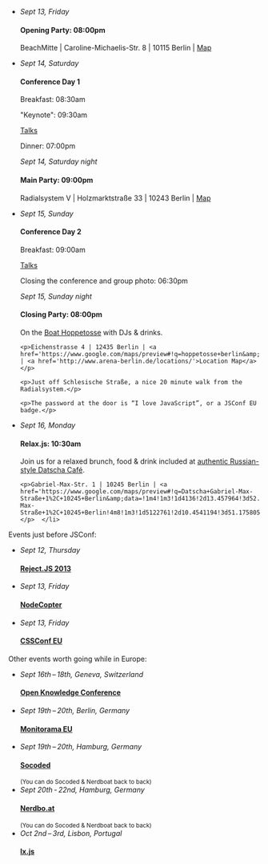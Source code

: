 

<ul class="schedule_list">
  <li>
    <i>Sept 13, Friday</i>
    <h4>Opening Party: 08:00pm</h4>
    <p>BeachMitte | Caroline-Michaelis-Str. 8 | 10115 Berlin | <a href='https://www.google.com/maps/preview#!q=BeachMitte&amp;data=!4m22!1m9!4m8!1m3!1d4136!2d13.4286932!3d52.5105422!3m2!1i1278!2i1308!4f13.1!5m11!1m10!1sBeachMitte!4m8!1m3!1d4136!2d13.4286932!3d52.5105422!3m2!1i1278!2i1308!4f13.1'>Map</a></p>
  </li>
  <li>
    <i>Sept 14, Saturday</i>
    <h4>Conference Day 1</h4>
    <p>Breakfast: 08:30am</p>
    <p>"Keynote": 09:30am</p>
    <p><a href="{{ site.schedule_url }}">Talks</a></p>
    <p>Dinner: 07:00pm</p>
    <i>Sept 14, Saturday night</i>
    <h4>Main Party: 09:00pm</h4>
    <p>Radialsystem V | Holzmarktstraße 33 | 10243 Berlin | <a href='https://www.google.com/maps/preview#!q=radialsystem&amp;data=!4m10!1m9!4m8!1m3!1d4136!2d13.457964!3d52.50936!3m2!1i1278!2i1308!4f13.1'>Map</a></p>
  </li>
  <li>
    <i>Sept 15, Sunday</i>
    <h4>Conference Day 2</h4>
    <p>Breakfast: 09:00am</p>
    <p><a href="{{ site.schedule_url }}">Talks</a></p>
    <p>Closing the conference and group photo: 06:30pm</p>
    <i>Sept 15, Sunday night</i>
    <h4>Closing Party: 08:00pm</h4>
    <p>On the <a href='http://www.arena-berlin.de/hoppetosse/'>Boat Hoppetosse</a> with DJs &amp; drinks.</p>

    <p>Eichenstrasse 4 | 12435 Berlin | <a href='https://www.google.com/maps/preview#!q=hoppetosse+berlin&amp;data=!4m10!1m9!4m8!1m3!1d8851437!2d10.4541194!3d51.1758057!3m2!1i1278!2i1327!4f13.1'>Map</a> | <a href='http://www.arena-berlin.de/locations/'>Location Map</a></p>

    <p>Just off Schlesische Straße, a nice 20 minute walk from the Radialsystem.</p>

    <p>The password at the door is “I love JavaScript”, or a JSConf EU badge.</p>
  </li>
  <li>
    <i>Sept 16, Monday</i>
    <h4>Relax.js: 10:30am</h4>
    <p>Join us for a relaxed brunch, food &amp; drink included at <a href='http://cafe-datscha.de/en/'>authentic Russian-style Datscha Café</a>.</p>

    <p>Gabriel-Max-Str. 1 | 10245 Berlin | <a href='https://www.google.com/maps/preview#!q=Datscha+Gabriel-Max-Straße+1%2C+10245+Berlin&amp;data=!1m4!1m3!1d4136!2d13.457964!3d52.50936!4m23!1m9!4m8!1m3!1d5122761!2d10.4541194!3d51.1758057!3m2!1i1024!2i768!4f13.1!5m12!1m11!1sDatscha+Gabriel-Max-Straße+1%2C+10245+Berlin!4m8!1m3!1d5122761!2d10.4541194!3d51.1758057!3m2!1i1024!2i768!4f13.1!17b1'>Map</a></p>  </li>
</ul>

Events just before JSConf:

<ul class="schedule_list">
  <li>
    <i>Sept 12, Thursday</i>
    <h4><a href="http://rejectjs.org">Reject.JS 2013</a></h4>
  </li>
  <li>
    <i>Sept 13, Friday</i>
    <h4><a href="http://nodecopter.com">NodeCopter</a></h4>
  </li>
  <li>
    <i>Sept 13, Friday</i>
    <h4><a href="http://2013.cssconf.eu">CSSConf EU</a></h4>
  </li>
</ul>

Other events worth going while in Europe:

<ul class="schedule_list">

  <li>
    <i>Sept 16th&thinsp;–&thinsp;18th, Geneva, Switzerland</i>
    <h4><a href="http://okcon.org/schedule/">Open Knowledge Conference</a></h4>
  </li>

  <li>
    <i>Sept 19th&thinsp;–&thinsp;20th, Berlin, Germany</i>
    <h4><a href="http://monitorama.eu">Monitorama EU</a></h4>
  </li>

  <li>
    <i>Sept 19th&thinsp;–&thinsp;20th, Hamburg, Germany</i>
    <h4><a href="http://socoded.com">Socoded</a></h4>
    <small>(You can do Socoded &amp; Nerdboat back to back)</small>
  </li>

  <li>
    <i>Sept 20th&thinsp;-&thinsp;22nd, Hamburg, Germany</i>
    <h4><a href="http://nerdbo.at">Nerdbo.at</a></h4>
    <small>(You can do Socoded &amp; Nerdboat back to back)</small>
  </li>

  <li>
    <i>Oct 2nd&thinsp;–&thinsp;3rd, Lisbon, Portugal</i>
    <h4><a href="http://lxjs.org">lx.js</a></h4>
  </li>

</ul>
